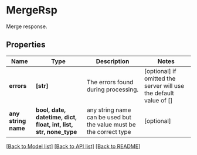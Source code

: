 # MergeRsp

Merge response. 

## Properties
Name | Type | Description | Notes
------------ | ------------- | ------------- | -------------
**errors** | **[str]** | The errors found during processing. | [optional]  if omitted the server will use the default value of []
**any string name** | **bool, date, datetime, dict, float, int, list, str, none_type** | any string name can be used but the value must be the correct type | [optional]

[[Back to Model list]](../README.md#documentation-for-models) [[Back to API list]](../README.md#documentation-for-api-endpoints) [[Back to README]](../README.md)


